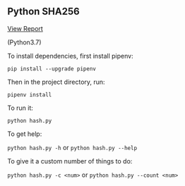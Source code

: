 ## Python SHA256

[View Report](report/README.md)

(Python3.7)

To install dependencies, first install pipenv: 

```pip install --upgrade pipenv```  

Then in the project directory, run: 

```pipenv install```  

To run it:

```python hash.py```  

To get help:

```python hash.py -h```
or
```python hash.py --help```  

To give it a custom number of things to do:

```python hash.py -c <num>```
or
```python hash.py --count <num>```
